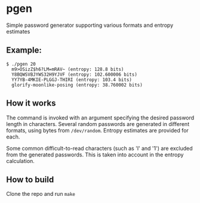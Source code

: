 # pgen

Simple password generator supporting various formats and entropy estimates

## Example:

```
$ ./pgen 20
  m9>OSizZ$h6?LM=mRAV~ (entropy: 128.8 bits)
  Y8BQWSVBJYWS32H9YJVF (entropy: 102.600006 bits)
  YY7YB-4MKIE-PLGGJ-THIRI (entropy: 103.4 bits)
  glorify-moonlike-posing (entropy: 38.760002 bits)
```

## How it works

The command is invoked with an argument specifying the desired password length in characters.  Several random passwords are generated in different formats, using bytes from `/dev/random`.  Entropy estimates are provided for each.

Some common difficult-to-read characters (such as 'l' and '1') are excluded from the generated passwords.  This is taken into account in the entropy calculation.

## How to build

Clone the repo and run `make`
